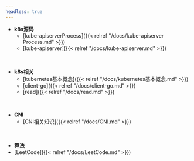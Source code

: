 ```yaml
---
headless: true
---
```


- **k8s源码**
  - [kube-apiserverProcess]({{< relref "/docs/kube-apiserver Process.md" >}})
  - [kube-apiserver]({{< relref "/docs/kube-apiserver.md" >}})
<br />

- **k8s相关**
  - [kubernetes基本概念]({{< relref "/docs/kubernetes基本概念.md" >}})
  - [client-go]({{< relref "/docs/client-go.md" >}})
  - [read]({{< relref "/docs/read.md" >}})
<br />

- **CNI**
  - [CNI相关知识]({{< relref "/docs/CNI.md" >}})
<br />

- **算法**
- [LeetCode]({{< relref "/docs/LeetCode.md" >}})
<br />
